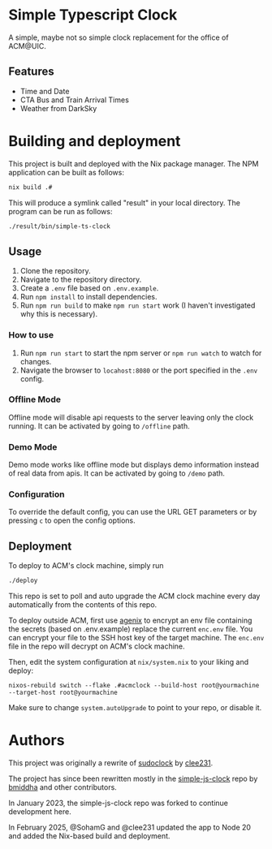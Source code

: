 # Simple Typescript Clock

A simple, maybe not so simple clock replacement for the office of ACM@UIC.

## Features

* Time and Date
* CTA Bus and Train Arrival Times
* Weather from DarkSky

# Building and deployment

This project is built and deployed with the Nix package manager. The NPM
application can be built as follows:

```sh
nix build .#
```

This will produce a symlink called "result" in your local directory. The program
can be run as follows:

```sh
./result/bin/simple-ts-clock
```

## Usage
1. Clone the repository.
2. Navigate to the repository directory.
3. Create a `.env` file based on `.env.example`.
4. Run `npm install` to install dependencies.
5. Run `npm run build` to make `npm run start` work (I haven't investigated why this is necessary).

### How to use

1. Run `npm run start` to start the npm server or `npm run watch` to watch for changes.
2. Navigate the browser to `locahost:8080` or the port specified in the `.env` config.

### Offline Mode

Offline mode will disable api requests to the server leaving only the clock running. It can be activated by going to `/offline` path.

### Demo Mode
Demo mode works like offline mode but displays demo information instead of real data from apis. It can be activated by going to `/demo` path.

### Configuration
To override the default config, you can use the URL GET parameters or by pressing `c` to open the config options.

## Deployment

To deploy to ACM's clock machine, simply run

```sh
./deploy
```

This repo is set to poll and auto upgrade the ACM clock machine every day
automatically from the contents of this repo.

To deploy outside ACM, first use [agenix](https://github.com/ryantm/agenix) to
encrypt an env file containing the secrets (based on .env.example) replace the
current `enc.env` file. You can encrypt your file to the SSH host key of the
target machine. The `enc.env` file in the repo will decrypt on ACM's clock
machine.

Then, edit the system configuration at `nix/system.nix` to your liking and
deploy:

```
nixos-rebuild switch --flake .#acmclock --build-host root@yourmachine --target-host root@yourmachine
```
Make sure to change `system.autoUpgrade` to point to your repo, or disable it.


# Authors

This project was originally a rewrite of [sudoclock](https://github.com/acm-uic/sudoclock) by [clee231](https://github.com/clee231).

The project has since been rewritten mostly in the [simple-js-clock](https://github.com/bmiddha/simple-js-clock) repo by [bmiddha](https://github.com/bmiddha) and other contributors.

In January 2023, the simple-js-clock repo was forked to continue development here.

In February 2025, @SohamG and @clee231 updated the app to Node 20 and added the
Nix-based build and deployment.
